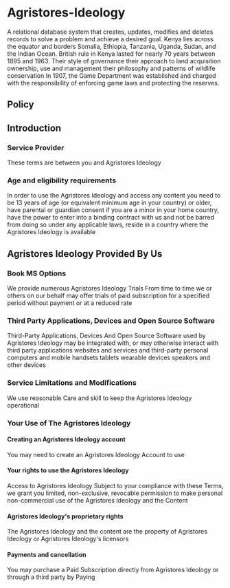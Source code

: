 # Agristores-Ideology
A relational database system that creates, updates, modifies and deletes records to solve a problem and achieve a desired goal.
Kenya lies across the equator and borders Somalia, Ethiopia, Tanzania, Uganda, Sudan, and the Indian Ocean. British rule in Kenya lasted for nearly 70 years between 1895 and 1963. Their style of governance their approach to land acquisition ownership, use and management their philosophy and patterns of wildlife conservation In 1907, the Game Department was established and charged with the responsibility of enforcing game laws and protecting the reserves. 
## Policy 
## Introduction 
### Service Provider 
These terms are between you and Agristores Ideology 
### Age and eligibility requirements 
In order to use the Agristores Ideology and access any content you need to be 13 years of age (or equivalent minimum age in your country) or older, have parental or guardian consent if you are a minor in your home country, have the power to enter into a binding contract with us and not be barred from doing so under any applicable laws, reside in a country where the Agristores Ideology is available 
## Agristores Ideology Provided By Us 
### Book MS Options 
We provide numerous Agristores Ideology Trials From time to time we or others on our behalf may offer trials of paid subscription for a specified period without payment or at a reduced rate 
### Third Party Applications, Devices and Open Source Software 
Third-Party Applications, Devices And Open Source Software used by Agristores Ideology may be integrated with, or may otherwise interact with third party applications websites and services and third-party personal computers and mobile handsets tablets wearable devices speakers and other devices 
### Service Limitations and Modifications
We use reasonable Care and skill to keep the Agristores Ideology operational 
### Your Use of The Agristores Ideology

#### Creating an Agristores Ideology account 
You may need to create an Agristores Ideology Account to use 

#### Your rights to use the Agristores Ideology
Access to Agristores Ideology Subject to your compliance with these Terms, we grant you limited, non-exclusive, revocable permission to make personal non-commercial use of the Agristores Ideology and the Content 
#### Agristores Ideology's proprietary rights
The Agristores Ideology and the content are the property of Agristores Ideology or Agristores Ideology's licensors 
#### Payments and cancellation 
You may purchase a Paid Subscription directly from Agristores Ideology or through a third party by Paying
